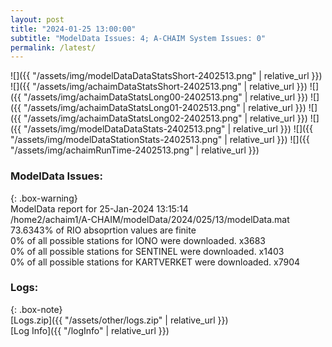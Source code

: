 ```yaml
---
layout: post
title: "2024-01-25 13:00:00"
subtitle: "ModelData Issues: 4; A-CHAIM System Issues: 0"
permalink: /latest/
---
```


![]({{ "/assets/img/modelDataDataStatsShort-2402513.png" | relative_url }})
![]({{ "/assets/img/achaimDataStatsShort-2402513.png" | relative_url }})
![]({{ "/assets/img/achaimDataStatsLong00-2402513.png" | relative_url }})
![]({{ "/assets/img/achaimDataStatsLong01-2402513.png" | relative_url }})
![]({{ "/assets/img/achaimDataStatsLong02-2402513.png" | relative_url }})
![]({{ "/assets/img/modelDataDataStats-2402513.png" | relative_url }})
![]({{ "/assets/img/modelDataStationStats-2402513.png" | relative_url }})
![]({{ "/assets/img/achaimRunTime-2402513.png" | relative_url }})


### ModelData Issues:  
  
{: .box-warning}  
 ModelData report for 25-Jan-2024 13:15:14   
 /home2/achaim1/A-CHAIM/modelData/2024/025/13/modelData.mat   
 73.6343% of RIO absoprtion values are finite   
 0% of all possible stations for IONO were downloaded. x3683   
 0% of all possible stations for SENTINEL were downloaded. x1403   
 0% of all possible stations for KARTVERKET were downloaded. x7904   
  


### Logs:  
  
{: .box-note}  
[Logs.zip]({{ "/assets/other/logs.zip" | relative_url }})  
[Log Info]({{ "/logInfo" | relative_url }})  
